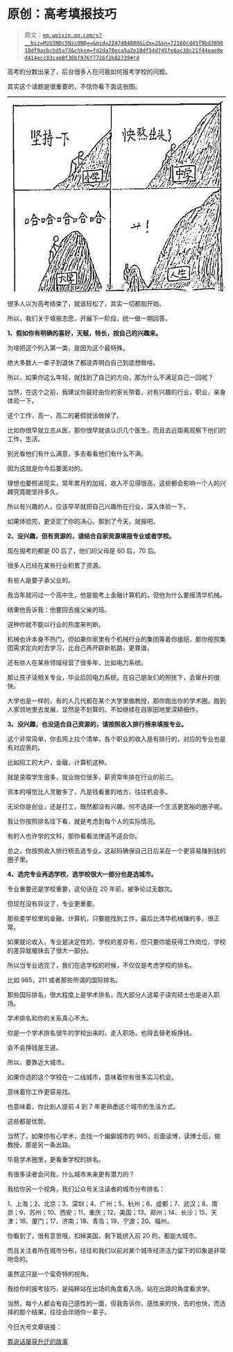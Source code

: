 # 原创：高考填报技巧

> 原文：[`mp.weixin.qq.com/s?__biz=MzU3NDc5Nzc0NQ==&mid=2247484880&idx=2&sn=72160cd45f9bd389018df9acbcbd5a73&chksm=fd2da70eca5a2e18df54d745fe6ac38c21f44eae8ed414ecc03cae8f36bf976f7726f2b82739#rd`](http://mp.weixin.qq.com/s?__biz=MzU3NDc5Nzc0NQ==&mid=2247484880&idx=2&sn=72160cd45f9bd389018df9acbcbd5a73&chksm=fd2da70eca5a2e18df54d745fe6ac38c21f44eae8ed414ecc03cae8f36bf976f7726f2b82739#rd)

高考的分数出来了，后台很多人在问我如何报考学校的问题。

其实这个话题是很重要的，不信你看下面这张图。

![](img/26cd4d62efc56c6d7a284d979e4cd2e6.png)

很多人以为高考结束了，就该轻松了，其实一切都刚开始。

所以，我们关于填报志愿，开展下一阶段，统一做一期回答。

**1、假如你有明确的喜好，天赋，特长，按自己的兴趣来。**

为啥把这个列入第一类，是因为这个最特殊。

绝大多数人一辈子到退休了都没弄明白自己到底想做啥。

所以，如果你这么年轻，就找到了自己的方向，那为什么不满足自己一回呢？

当然，在这个之前，我建议你最好由你的家长带着，对有兴趣的行业，职业，亲身体验一下。

这个工作，高一，高二的暑假就该做掉了。

比如你很早就立志从医，那你很早就该认识几个医生，而且去近距离观察下他们的工作，生活。

别光看他们有什么满意，多去看看他们有什么不满。

因为这就是你今后要面对的。

理想也要照进现实，常年累月的加班，收入不见得很高，这些都会影响一个人的兴趣究竟能坚持多久。

所以有兴趣的人，应该早早就把自己兴趣所在行业，深入体验一下。

如果体验完，更坚定了你的决心，那到了今天，就报吧。

**2、没兴趣，但有资源的，请结合自家资源填报专业或者学校。**

现在报考的都是 00 后了，他们的父母是 60 后，70 后。

很多人已经在某些行业积累了资源。

有些人是要子承父业的。

我当年就问过一个高中生，他是能考上金融计算机的，但他为什么要报清华机械。

结果他告诉我：他要回去接父亲的班。

这种你就不能以行业的热度来判断。

机械也许本身不热门，但如果你家里有个机械行业的集团等着你接班，那你按照集团需求定向的去学习，比自己再开辟新航路，更靠谱。

还有些人在某些领域经营了很多年，比如电力系统。

那让孩子读相关专业，毕业后回电力系统，在自己朋友们的照抚下，会窜升的很快。

大学也是一样的，有的人几代都在某个大学里做教授，那你跑出你的学术圈，跑到人家领地里去发展，显然是不划算的。不如继续在自家田地里深耕细作。

**3、没兴趣，也没适合自己资源的，请按照收入排行榜来填报专业。**

这个非常简单，你去网上拉个清单，各个职业的收入是有排行的，对应的专业也是有对应表的。

比如招工的大户，金融，计算机这种。

就是录取学生很多，就业岗位很多，薪资常年排在行业的前三。

资本的嗅觉比人灵敏多了，凡是钱看重的地方，往往机会多。

无论你是创业，还是打工，既然都没有兴趣，何不选择一个生活更宽裕的圈子呢。

我让你按照排名往下看，就是考虑到每个人的实际情况。

有的人也许学的文科，那你看看法律适不适合你。

总之，你按照收入排行榜去选专业，这起码确保自己日后呆在一个更容易赚到钱的圈子里。

**4、选完专业再选学校，选学校很大一部分也是选城市。**

专业重要还是学校重要，这句话在 20 年前，被争论过无数次。

但现在没有异议了，专业更重要。

那些差学校里的金融，计算机，只要能找到工作，最后比清华机械赚的多，很正常。

如果就论收入，专业是决定性的，学校的差异有，但只要你能获得工作岗位，学校的差异就被抹去了很大一部分。

所以当专业选完了，我们在选学校的时候，不仅仅是考虑学校的排名。

比如 985，211 或者那些所谓的国际排名。

那些国际排名，很大程度上是学术排名，而大部分人这辈子读完硕士也是进入职场。

学术排名和你的关系真心不大。

你是一个学术排名很牛的学校出来的，走入职场，也得去替老板挣钱。

会不会挣钱是王道。

所以，要靠近大城市。

如果你选的这个学校在一二线城市，意味着你有很多实习机会。

意味着你工作更容易找。

也意味着，你比别人提前 4 到 7 年更熟悉这个城市的生活方式。

这些都是优势。

当然了，如果你有心学术，去找一个偏僻城市的 985，后面读博，读博士后，做教授，那是另一条出路。

毕竟学术圈里，更看重学校的排名。

有很多读者会问我，什么城市未来更有潜力的？

我给你另一个视角，我们公众号关注读者的城市分布排名：

1、上海；2、北京；3、深圳；4、广州；5、杭州；6、成都；7、武汉；8、南京；9、苏州；10、西安；11、重庆；12、美国；13、郑州；14、长沙；15、天津；16、厦门；17、济南；18、青岛；19、宁波；20、福州。

你看到了，很有意思哦，扣掉美国，剩下能挤入前 20 的，都是大城市。

而且关注者所在城市分布，往往和我们以前对某个城市经济活力留下的印象是非常吻合的。

虽然这只是一个蛮奇特的视角。

我给你的报考技巧，是纯粹站在出场的角度看入场，站在出路的角度看求学。

当然，每个人都会有自己感性的一面，但我告诉你，感性来的快，去的也快，而选择的那个结果，往往会伴随你一辈子。

今日大号文章链接：

[靠说话屡获升迁的故事](https://mp.weixin.qq.com/s?__biz=MzU0MjYwNDU2Mw==&mid=2247486719&idx=2&sn=d1076544e4c1d6c24cf87f357946a28e&chksm=fb196083cc6ee9955378466c95a4a84e0041ba3dcdd45b37c1411de429fecb99f12b01ebd001&token=352734096&lang=zh_CN&scene=21#wechat_redirect)